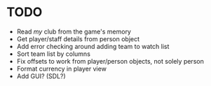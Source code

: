 TODO
===

- Read _my_ club from the game's memory
- Get player/staff details from person object
- Add error checking around adding team to watch list
- Sort team list by columns
- Fix offsets to work from player/person objects, not solely person
- Format currency in player view
- Add GUI? (SDL?)
